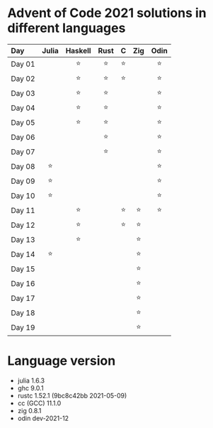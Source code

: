 # Advent of Code 2021 solutions in different languages 

| Day    | Julia  | Haskell  | Rust   | C      | Zig    | Odin   |
|:-------|:------:|:--------:|:------:|:------:|:------:|:------:|
| Day 01 |        | :star:   | :star: | :star: |        | :star: |
| Day 02 |        | :star:   | :star: | :star: |        | :star: |
| Day 03 |        | :star:   | :star: |        |        | :star: |
| Day 04 |        | :star:   | :star: |        |        | :star: |
| Day 05 |        | :star:   | :star: |        |        | :star: |
| Day 06 |        |          | :star: |        |        | :star: |
| Day 07 |        |          | :star: |        |        | :star: |
| Day 08 | :star: |          |        |        |        | :star: |
| Day 09 | :star: |          |        |        |        | :star: |
| Day 10 | :star: |          |        |        |        | :star: |
| Day 11 |        | :star:   |        | :star: | :star: | :star: |
| Day 12 |        | :star:   |        | :star: | :star: |        |
| Day 13 |        | :star:   |        |        | :star: |        |
| Day 14 | :star: |          |        |        | :star: |        |
| Day 15 |        |          |        |        | :star: |        |
| Day 16 |        |          |        |        | :star: |        |
| Day 17 |        |          |        |        | :star: |        |
| Day 18 |        |          |        |        | :star: |        |
| Day 19 |        |          |        |        | :star: |        |

# Language version

+ julia 1.6.3
+ ghc 9.0.1
+ rustc 1.52.1 (9bc8c42bb 2021-05-09)
+ cc (GCC) 11.1.0
+ zig 0.8.1
+ odin dev-2021-12

